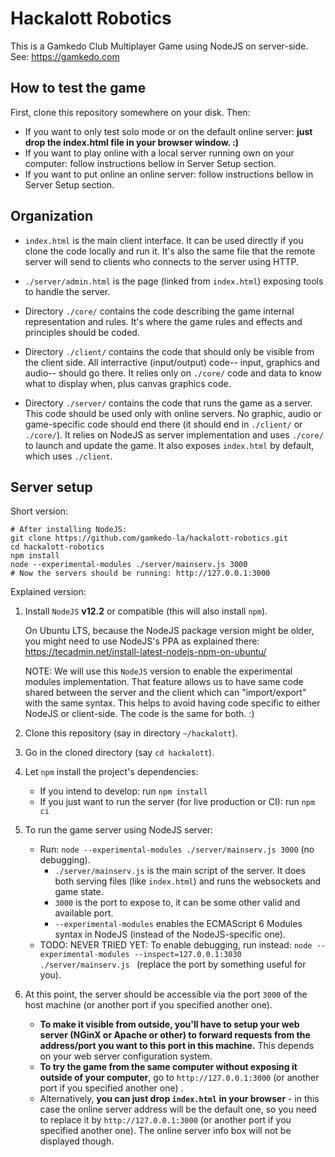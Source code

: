 Hackalott Robotics
==================

This is a Gamkedo Club Multiplayer Game using NodeJS on server-side.
See: https://gamkedo.com


How to test the game
--------------------

First, clone this repository somewhere on your disk. Then:

- If you want to only test solo mode or on the default online server: **just drop the index.html file in your browser window. :)**
- If you want to play online with a local server running own on your computer: follow instructions bellow in Server Setup section.
- If you want to put online an online server: follow instructions bellow in Server Setup section.

Organization
------------

- `index.html` is the main client interface. It can be used directly if you clone the code locally and run it.
It's also the same file that the remote server will send to clients who connects to the server using HTTP.

- `./server/admin.html` is the page (linked from `index.html`) exposing tools to handle the server.

- Directory `./core/` contains the code describing the game internal representation and rules.
It's where the game rules and effects and principles should be coded.

- Directory `./client/` contains the code that should only be visible from the client side.
All interractive (input/output) code-- input, graphics and audio-- should go there.
It relies only on `./core/` code and data to know what to display when, plus canvas graphics code.

- Directory `./server/` contains the code that runs the game as a server.
This code should be used only with online servers.
No graphic, audio or game-specific code should end there (it should end in `./client/` or `./core/`).
It relies on NodeJS as server implementation and uses `./core/` to launch and update the game.
It also exposes `index.html` by default, which uses `./client`.


Server setup
------------

Short version:

```
# After installing NodeJS:
git clone https://github.com/gamkedo-la/hackalott-robotics.git
cd hackalott-robotics
npm install
node --experimental-modules ./server/mainserv.js 3000
# Now the servers should be running: http://127.0.0.1:3000
```

Explained version:

1. Install `NodeJS` **v12.2** or compatible (this will also install `npm`).

    On Ubuntu LTS, because the NodeJS package version might be older, you might need to use NodeJS's PPA as explained there: https://tecadmin.net/install-latest-nodejs-npm-on-ubuntu/

    NOTE: We will use this `NodeJS` version to enable the experimental modules implementation. That feature allows us to have same code
    shared between the server and the client which can "import/export" with the same syntax. This helps to avoid having code specific to either NodeJS or client-side.
    The code is the same for both. :)
          
2. Clone this repository (say in directory `~/hackalott`).

3. Go in the cloned directory (say `cd hackalott`).

4. Let `npm` install the project's dependencies: 
   - If you intend to develop: run `npm install`
   - If you just want to run the server (for live production or CI): run `npm ci`

5. To run the game server using NodeJS server:
   - Run: `node --experimental-modules ./server/mainserv.js 3000` (no debugging). 
      - `./server/mainserv.js` is the main script of the server. It does both serving files (like `index.html`) and runs the websockets and game state.
      - `3000` is the port to expose to, it can be some other valid and available port.
      - `--experimental-modules` enables the ECMAScript 6 Modules syntax in NodeJS (instead of the NodeJS-specific one).
   -  TODO: NEVER TRIED YET: To enable debugging, run instead: `node --experimental-modules --inspect=127.0.0.1:3030 ./server/mainserv.js ` (replace the port by something useful for you). 

6. At this point, the server should be accessible via the port `3000` of the host machine (or another port if you specified another one).
   - **To make it visible from outside, you'll have to setup your web server (NGinX or Apache or other) to forward requests from the address/port you want to this port in this machine.** This depends on your web server configuration system.
   - **To try the game from the same computer without exposing it outside of your computer**, go to `http://127.0.0.1:3000` (or another port if you specified another one) .
   - Alternatively, **you can just drop `index.html` in your browser** - in this case the online server address will be the default one, so you need to replace it by `http://127.0.0.1:3000` (or another port if you specified another one). The online server info box will not be displayed though.






